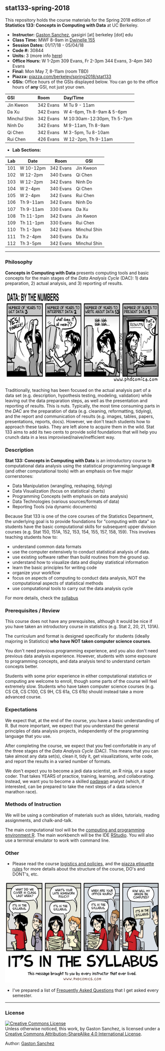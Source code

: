 ## stat133-spring-2018

This repository holds the course materials for the Spring 2018 edition of 
__Statistics 133: Concepts in Computing with Data__ at UC Berkeley.


- __Instructor:__ [Gaston Sanchez](http://gastonsanchez.com), gasigiri [at] berkeley [dot] edu
- __Class Time:__ MWF 8-9am in [Dwinelle 155](http://www.berkeley.edu/map?dwinelle)
- __Session Dates:__ 01/17/18 - 05/04/18
- __Code #:__ 30844
- __Units:__ 3 (more info [here](http://classes.berkeley.edu/content/2018-spring-stat-133-001-lec-001))
- __Office Hours:__ W 1-2pm 309 Evans, Fr 2-3pm 344 Evans, 3-4pm 340 Evans
- __Final:__ Mon May 7, 8-11am (room TBD)
- __Piazza:__ [piazza.com/berkeley/spring2018/stat133](https://piazza.com/berkeley/spring2018/stat133)
- __GSIs:__ Office hours of the GSIs displayed below.
You can go to the office hours of __any__ GSI, not just your own.

| GSI          | Room      | Day/Time            |
|:-------------|:----------|:--------------------|
| Jin Kweon    | 342 Evans | M Tu 9 - 11am       |
| Da Xu        | 342 Evans | W 4-6pm, Th 8-9am & 5-6pm |
| Minchul Shin | 342 Evans | M 10:30am-12:30pm, Th 5-7pm |
| Ninh Do      | 342 Evans | M 9-11am, Th 8-9am  |
| Qi Chen      | 342 Evans | M 3-5pm, Tu 8-10am  |
| Rui Chen     | 426 Evans | W 12-2pm, Th 9-11am |


- __Lab Sections:__

| Lab | Date       | Room         | GSI             |
|-----|------------|--------------|-----------------|
| 101 | W 10-12pm  | 342 Evans    | Jin Kweon       |
| 102 | W 12-2pm   | 340 Evans    | Qi Chen         |
| 103 | W 12-2pm   | 342 Evans    | Ninh Do         |
| 104 | W 2-4pm    | 340 Evans    | Qi Chen         |
| 105 | W 2-4pm    | 342 Evans    | Rui Chen        |
| 106 | Th 9-11am  | 342 Evans    | Ninh Do         |
| 107 | Th 9-11am  | 330 Evans    | Da Xu           |
| 108 | Th 11-1pm  | 342 Evans    | Jin Kweon       |
| 109 | Th 11-1pm  | 330 Evans    | Rui Chen        |
| 110 | Th 1-3pm   | 342 Evans    | Minchul Shin    |
| 111 | Th 2-4pm   | 340 Evans    | Da Xu           |
| 112 | Th 3-5pm   | 342 Evans    | Minchul Shin    |


-----


### Philosophy

__Concepts in Computing with Data__ presents computing tools and basic concepts 
for the main stages of the _Data Analysis Cycle_ (DAC): 1) data preparation, 
2) actual analysis, and 3) reporting of results. 

<img src="images/data-by-the-numbers.png" width="700" height="300">

Traditionally, teaching has been focused on the actual analysis part of a data 
set (e.g. description, hypothesis testing, modeling, validation) while leaving 
out the data preparation steps, as well as the presentation and reporting of results. 
This is nuts. Typically, the most time consuming parts in the _DAC_ are the 
preparation of data (e.g. cleaning, reformatting, tidying), and the report and 
communication of results (e.g. images, tables, papers, presentations, reports, docs). 
However, we don't teach students how to approach these tasks. They are left alone 
to acquire them in the wild. Stat 133 aims to add its two cents to provide solid 
foundations that will help you crunch data in a less 
improvised/naive/inefficient way.


### Description

__Stat 133: Concepts in Computing with Data__ is an introductory course to computational 
data analysis using the statistical programming language __R__ (and other computational tools)
with an emphasis on five major cornerstones:

- Data Manipulation (wrangling, reshaping, tidying)
- Data Visualization (focus on statistical charts)
- Programming Concepts (with emphasis on data analysis)
- Data Technologies (various sources/formats of data)
- Reporting Tools (via dynamic documents)

Because Stat 133 is one of the core courses of the Statistics Department,
the underlying goal is to provide foundations for "computing with data" so students 
have the basic computational skills for subsequent 
upper division courses (e.g. Stat 150, 151A, 152, 153, 154, 155, 157, 158, 159).
This involves teaching students how to:

- understand common data formats
- use the computer extensively to conduct statistical analysis of data.
- use existing software rather than build routines from the ground up.
- understand how to visualize data and display statistical information
- learn the basic principles for writing code
- organize your workflow
- focus on aspects of computing to conduct data analysis, NOT the 
computational aspects of statistical methods
- use computational tools to carry out the data analysis cycle

For more details, check the [syllabus](syllabus/README.md)


### Prerequisites / Review

This course does not have any prerequisites, although it would be nice if you 
have taken an introductory course in statistics (e.g. Stat 2, 20, 21, 131A). 

The curriculum and format is designed specifically for students (ideally 
majoring in Statistics) __who have NOT taken computer science courses__.

You don't need previous programming experience, and you also don't need previous
data analysis experience. However, students with some exposure to programming
concepts, and data analysis tend to understand certain concepts better.

Students with some prior experience in either computational statistics 
or computing are welcome to enroll, though some parts of the course will feel 
extremely slow. 
Students who have taken computer science courses (e.g. CS C8, CS C100, CS 9H, 
CS 61a, CS 61b) should instead take a more advanced course.



### Expectations

We expect that, at the end of the course, you have a basic understanding of R. 
But more important, we expect that you understand the general principles of 
data analysis projects, independently of the programming
language that you use.

After completing the course, we expect that you feel comfortable in any of 
the three stages of the _Data Analysis Cycle (DAC)_. This means that 
you can take almost any data set(s), clean it, tidy it, get visualizations, 
write code, and report the results in a varied number of formats.

We don't expect you to become a jedi data scientist, an R ninja, or a super coder. 
That takes YEARS of practice, training, learning, and collaborating. Instead, 
we want you to become a skilled [padawan](http://starwars.wikia.com/wiki/Padawan) 
analyst (which, if interested, can be prepared to take the next steps of a data 
science marathon race).



### Methods of Instruction

We will be using a combination of materials such as slides, tutorials, 
reading assignments, and chalk-and-talk.

The main computational tool will be the [computing and programming environment R](https://www.r-project.org/). 
The main workbench will be the IDE [RStudio](https://www.rstudio.com/).
You will also use a terminal emulator to work with command line.



### Other

- Please read the course [logistics and policies](syllabus/policies.md), and the [piazza etiquette rules](syllabus/piazza.md) for more details
about the structure of the course, DO's and DONT's, etc.

<a href="syllabus/policies.md"><img src="images/it-is-in-the-syllabus.png" width="580" height="330"></a>

- I've prepared a list of [Frequently Asked Questions](syllabus/faqs.md) that I get asked 
every semester.



-----

### License

<a rel="license" href="http://creativecommons.org/licenses/by-sa/4.0/"><img alt="Creative Commons License" style="border-width:0" src="https://i.creativecommons.org/l/by-sa/4.0/88x31.png" /></a><br />Unless otherwise noticed, this work, by Gaston Sanchez, is licensed under a <a rel="license" href="http://creativecommons.org/licenses/by-sa/4.0/">Creative Commons Attribution-ShareAlike 4.0 International License</a>.

Author: [Gaston Sanchez](http://gastonsanchez.com)
